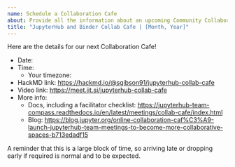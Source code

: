 ```yaml
---
name: Schedule a Collaboration Cafe
about: Provide all the information about an upcoming Community Collaboration Cafe
title: "JupyterHub and Binder Collab Cafe | [Month, Year]"
---
```


Here are the details for our next Collaboration Cafe!

- Date: <!-- Enter the date here -->
- Time: <!-- Enter the time and timezone here -->
  - Your timezone: <!-- Provide an arewemeetingyet.com link for folk in other timezones here -->
- HackMD link: https://hackmd.io/@sgibson91/jupyterhub-collab-cafe
- Video link: https://meet.jit.si/jupyterhub-collab-cafe
- More info:
  - Docs, including a facilitator checklist: https://jupyterhub-team-compass.readthedocs.io/en/latest/meetings/collab-cafe/index.html
  - Blog: https://blog.jupyter.org/online-collaboration-caf%C3%A9-launch-jupyterhub-team-meetings-to-become-more-collaborative-spaces-b713edadf15

A reminder that this is a large block of time, so arriving late or dropping early if required is normal and to be expected.

